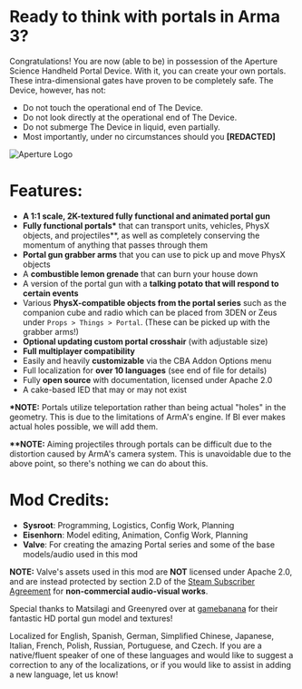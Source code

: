 # **Ready to think with portals in Arma 3?**
Congratulations! You are now (able to be) in possession of the Aperture Science Handheld Portal Device. With it, you can create your own portals. These intra-dimensional gates have proven to be completely safe. The Device, however, has not:
- Do not touch the operational end of The Device.
- Do not look directly at the operational end of The Device.
- Do not submerge The Device in liquid, even partially.
- Most importantly, under no circumstances should you **[REDACTED]**

![Aperture Logo](https://i.imgur.com/ZlJhDgP.png)

# **Features:**
- **A 1:1 scale, 2K-textured fully functional and animated portal gun**
- **Fully functional portals\*** that can transport units, vehicles, PhysX objects, and projectiles\*\*, as well as completely conserving the momentum of anything that passes through them
- **Portal gun grabber arms** that you can use to pick up and move PhysX objects
- A **combustible lemon grenade** that can burn your house down
- A version of the portal gun with a **talking potato that will respond to certain events**
- Various **PhysX-compatible objects from the portal series** such as the companion cube and radio which can be placed from 3DEN or Zeus under `Props > Things > Portal`. (These can be picked up with the grabber arms!)
- **Optional updating custom portal crosshair** (with adjustable size)
- **Full multiplayer compatibility**
- Easily and heavily **customizable** via the CBA Addon Options menu
- Full localization for **over 10 languages** (see end of file for details)
- Fully **open source** with documentation, licensed under Apache 2.0
- A cake-based IED that may or may not exist

**\*NOTE:** Portals utilize teleportation rather than being actual "holes" in the geometry. This is due to the limitations of ArmA's engine. If BI ever makes actual holes possible, we will add them.

**\*\*NOTE:** Aiming projectiles through portals can be difficult due to the distortion caused by ArmA's camera system. This is unavoidable due to the above point, so there's nothing we can do about this.

# **Mod Credits:**
- **Sysroot**: Programming, Logistics, Config Work, Planning
- **Eisenhorn**: Model editing, Animation, Config Work, Planning
- **Valve**: For creating the amazing Portal series and some of the base models/audio used in this mod

**NOTE:** Valve's assets used in this mod are **NOT** licensed under Apache 2.0, and are instead protected by section 2.D of the [Steam Subscriber Agreement](https://store.steampowered.com/subscriber_agreement/#2) for **non-commercial audio-visual works**.

Special thanks to Matsilagi and Greenyred over at [gamebanana](https://gamebanana.com/mods/296896) for their fantastic HD portal gun model and textures!

Localized for English, Spanish, German, Simplified Chinese, Japanese, Italian, French, Polish, Russian, Portuguese, and Czech. If you are a native/fluent speaker of one of these languages and would like to suggest a correction to any of the localizations, or if you would like to assist in adding a new language, let us know!
